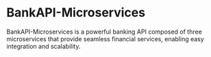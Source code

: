 # BankAPI-Microservices
BankAPI-Microservices is a powerful banking API composed of three microservices that provide seamless financial services, enabling easy integration and scalability.

